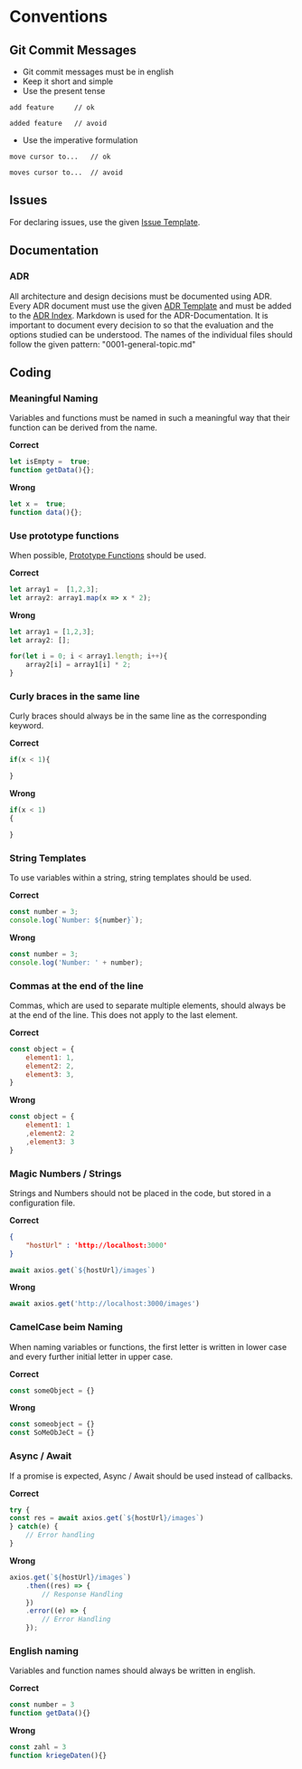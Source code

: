 # Conventions

## Git Commit Messages

- Git commit messages must be in english
- Keep it short and simple
- Use the present tense
```
add feature     // ok

added feature   // avoid
```
- Use the imperative formulation
```
move cursor to...   // ok

moves cursor to...  // avoid
```

## Issues
For declaring issues, use the given [Issue Template](https://github.com/BenPag/cranach/blob/master/docs/issue_template.md).

## Documentation

### ADR

All architecture and design decisions must be documented using ADR. 
Every ADR document must use the given [ADR Template](https://github.com/BenPag/cranach/blob/master/docs/adr/template.md) and must be added to the [ADR Index](https://github.com/BenPag/cranach/blob/master/docs/adr/index.md).
Markdown is used for the ADR-Documentation. It is important to document every decision to so that the evaluation and the options studied can be understood.
The names of the individual files should follow the given pattern: "0001-general-topic.md"


## Coding

###  Meaningful Naming 
Variables and functions must be named in such a meaningful way that their function can be derived from the name.

**Correct**
```javascript
let isEmpty =  true;
function getData(){};
```
**Wrong**
```javascript
let x =  true;
function data(){};
```

### Use prototype functions
When possible, [Prototype Functions](https://developer.mozilla.org/de/docs/Web/JavaScript/Reference/Global_Objects/Array/Prototypen) should be used.

**Correct**
```javascript
let array1 =  [1,2,3];
let array2: array1.map(x => x * 2);
```
**Wrong**
```javascript
let array1 = [1,2,3];
let array2: [];

for(let i = 0; i < array1.length; i++){
    array2[i] = array1[i] * 2;
}
```

### Curly braces in the same line

Curly braces should always be in the same line as the corresponding keyword.

**Correct**
```javascript
if(x < 1){

}
```
**Wrong**
```javascript
if(x < 1)
{

}
```

### String Templates
To use variables within a string, string templates should be used.

**Correct**
```javascript
const number = 3;
console.log(`Number: ${number}`);
```
**Wrong**
```javascript
const number = 3;
console.log('Number: ' + number);
```

### Commas at the end of the line

Commas, which are used to separate multiple elements, should always be at the end of the line. This does not apply to the last element.

**Correct**
```javascript
const object = {
    element1: 1,
    element2: 2,
    element3: 3,
}
```
**Wrong**
```javascript
const object = {
    element1: 1
    ,element2: 2
    ,element3: 3
}
```
### Magic Numbers / Strings

Strings and Numbers should not be placed in the code, but stored in a configuration file.

**Correct**
```json
{
    "hostUrl" : 'http://localhost:3000'
}
```

```javascript
await axios.get(`${hostUrl}/images`)
```
**Wrong**
```javascript
await axios.get('http://localhost:3000/images')
```

### CamelCase beim Naming

When naming variables or functions, the first letter is written in lower case and every further initial letter in upper case. 

**Correct**
```javascript
const someObject = {}
```
**Wrong**
```javascript
const someobject = {}
const SoMeObJeCt = {}
```

### Async / Await

If a promise is expected,  Async / Await should be used instead of callbacks.

**Correct**
```javascript
try {
const res = await axios.get(`${hostUrl}/images`)
} catch(e) {
    // Error handling
}
```
**Wrong**
```javascript
axios.get(`${hostUrl}/images`)
    .then((res) => {
        // Response Handling
    })
    .error((e) => {
        // Error Handling
    });
```

### English naming

Variables and function names should always be written in english. 

**Correct**
```javascript
const number = 3
function getData(){}
```
**Wrong**
```javascript
const zahl = 3
function kriegeDaten(){}
```
